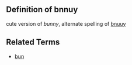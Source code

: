 ## Definition of bnnuy

cute version of _bunny_, alternate spelling of [bnuuy](./bnuuy)

## Related Terms

- [bun](./bun)
